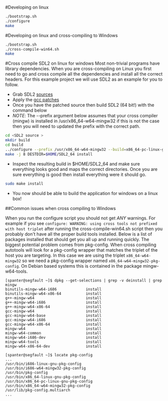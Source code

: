 #Developing on linux 
```bash
./bootstrap.sh
./configure 
make 
```
#Developing on linux and cross-compiling to Windows
```bash
./bootstrap.sh
./cross-compile-win64.sh
make
```

#Cross compile SDL2 on linux for windows
Most non-trivial programs have library dependencies. When you are cross-compiling on Linux you first need to 
go and cross compile all the dependencies and install all the correct headers. For this example project we will
use SDL2 as an example for you to follow. 

- Grab SDL2 [sources](https://libsdl.org/release/SDL2-2.0.4.tar.gz)
- Apply the [gcc patches](https://github.com/Alexpux/MINGW-packages/tree/master/mingw-w64-SDL2)
- Once you have the patched source then build SDL2 (64 bit!) with the
  command below
- *NOTE*: The --prefix argument below assumes that your cross compiler
(mingw) is installed in /usr/x86_64-w64-mingw32 if this is not the
case then you will need to updated the prefix with the correct path.

```bash
cd <SDL2 source >
mkdir build
cd build
../configure --prefix /usr/x86_64-w64-mingw32 --build=x86_64-pc-linux-gnu  --host=x86_64-w64-mingw32
make -j 8 DESTDIR=$HOME/SDL2_64 install 
```

- Inspect the resulting build in $HOME/SDL2_64 and make sure
everything looks good and maps the correct directories. Once you are
sure everything is good then install everything were it should go.

```bash
sudo make install 
```

- You now should be able to build the application for windows on a linux box!

##Common issues when cross compiling to Windows

When you run the configure script you should not get *ANY*
warnings. For example if you see `configure: WARNING: using cross
tools not prefixed with host triplet` after running the
cross-compile-win64.sh script then you probably don't have all the
proper build tools installed. Below is a list of packages installed
that should get you all up and running quickly. The biggest potential
problem comes from pkg-config. When cross compiling autotools will
look for a pkg-config wrapper that matches the triplet of the host you
are targeting. In this case we are using the triplet
`x86_64-w64-mingw32` so we need a pkg-config wrapper named
`x86_64-w64-mingw32-pkg-config`.  On Debian based systems this is
contained in the package mingw-w64-tools.

```
[spanter@segfault ~]$ dpkg --get-selections | grep -v deinstall | grep mingw
binutils-mingw-w64-i686				install
binutils-mingw-w64-x86-64			install
g++-mingw-w64					    install
g++-mingw-w64-i686				    install
g++-mingw-w64-x86-64				install
gcc-mingw-w64					    install
gcc-mingw-w64-base				    install
gcc-mingw-w64-i686				    install
gcc-mingw-w64-x86-64				install
mingw-w64					        install
mingw-w64-common				    install
mingw-w64-i686-dev				    install
mingw-w64-tools					    install
mingw-w64-x86-64-dev				install

[spanter@segfault ~]$ locate pkg-config
...
/usr/bin/i686-linux-gnu-pkg-config
/usr/bin/i686-w64-mingw32-pkg-config
/usr/bin/pkg-config
/usr/bin/x86_64-linux-gnu-pkg-config
/usr/bin/x86_64-pc-linux-gnu-pkg-config
/usr/bin/x86_64-w64-mingw32-pkg-config
/usr/lib/pkg-config.multiarch
...
```

